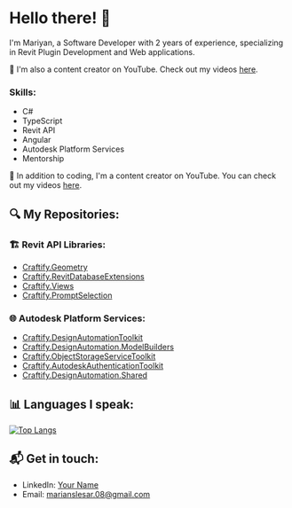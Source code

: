 # Hello there! 👋
I'm Mariyan, a Software Developer with 2 years of experience, specializing in Revit Plugin Development and Web applications. 

🎥 I'm also a content creator on YouTube. Check out my videos [here](https://www.youtube.com/channel/UCEanItgUvnUQroNkK-13Y6Q).

### Skills:
- C#
- TypeScript
- Revit API
- Angular
- Autodesk Platform Services
- Mentorship

🎥 In addition to coding, I'm a content creator on YouTube. You can check out my videos [here](https://www.youtube.com/channel/UCEanItgUvnUQroNkK-13Y6Q).

## 🔍 My Repositories:

### 🏗️ **Revit API Libraries:**
- [Craftify.Geometry](https://github.com/MariyanDeveloper/Craftify.Geometry)
- [Craftify.RevitDatabaseExtensions](https://github.com/MariyanDeveloper/Craftify.RevitDatabaseExtensions)
- [Craftify.Views](https://github.com/MariyanDeveloper/Craftify.Views)
- [Craftify.PromptSelection](https://github.com/MariyanDeveloper/Craftify.PromptSelection)

### 🌐 **Autodesk Platform Services:**
- [Craftify.DesignAutomationToolkit](https://github.com/MariyanDeveloper/Craftify.DesignAutomationToolkit)
- [Craftify.DesignAutomation.ModelBuilders](https://github.com/MariyanDeveloper/Craftify.DesignAutomation.ModelBuilders)
- [Craftify.ObjectStorageServiceToolkit](https://github.com/MariyanDeveloper/Craftify.ObjectStorageServiceToolkit)
- [Craftify.AutodeskAuthenticationToolkit](https://github.com/MariyanDeveloper/Craftify.AutodeskAuthenticationToolkit)
- [Craftify.DesignAutomation.Shared](https://github.com/MariyanDeveloper/Craftify.DesignAutomation.Shared)

## 📊 **Languages I speak:**

[![Top Langs](https://github-readme-stats.vercel.app/api/top-langs/?username=MariyanDeveloper&layout=compact)](https://github.com/MariyanDeveloper/github-readme-stats)


## 📬 Get in touch:

- LinkedIn: [Your Name](https://www.linkedin.com/in/mariyan-slesar-a29a90249/)
- Email: marianslesar.08@gmail.com

<!--
**MariyanDeveloper/MariyanDeveloper** is a ✨ _special_ ✨ repository because its `README.md` (this file) appears on your GitHub profile.

Here are some ideas to get you started:

- 🔭 I’m currently working on ...
- 🌱 I’m currently learning ...
- 👯 I’m looking to collaborate on ...
- 🤔 I’m looking for help with ...
- 💬 Ask me about ...
- 📫 How to reach me: ...
- 😄 Pronouns: ...
- ⚡ Fun fact: ...
-->
